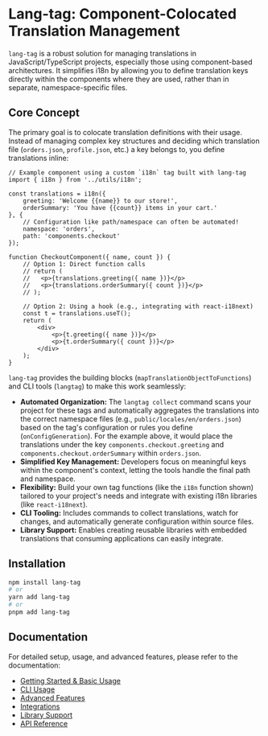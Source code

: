 # Lang-tag: Component-Colocated Translation Management

`lang-tag` is a robust solution for managing translations in JavaScript/TypeScript projects, especially those using component-based architectures. It simplifies i18n by allowing you to define translation keys directly within the components where they are used, rather than in separate, namespace-specific files.

## Core Concept

The primary goal is to colocate translation definitions with their usage. Instead of managing complex key structures and deciding which translation file (`orders.json`, `profile.json`, etc.) a key belongs to, you define translations inline:

```tsx
// Example component using a custom `i18n` tag built with lang-tag
import { i18n } from '../utils/i18n';

const translations = i18n({
    greeting: 'Welcome {{name}} to our store!',
    orderSummary: 'You have {{count}} items in your cart.'
}, {
    // Configuration like path/namespace can often be automated!
    namespace: 'orders',
    path: 'components.checkout' 
});

function CheckoutComponent({ name, count }) {
    // Option 1: Direct function calls
    // return (
    //   <p>{translations.greeting({ name })}</p>
    //   <p>{translations.orderSummary({ count })}</p>
    // );

    // Option 2: Using a hook (e.g., integrating with react-i18next)
    const t = translations.useT(); 
    return (
        <div>
            <p>{t.greeting({ name })}</p>
            <p>{t.orderSummary({ count })}</p>
        </div>
    );
}
```

`lang-tag` provides the building blocks (`mapTranslationObjectToFunctions`) and CLI tools (`langtag`) to make this work seamlessly:

*   **Automated Organization:** The `langtag collect` command scans your project for these tags and automatically aggregates the translations into the correct namespace files (e.g., `public/locales/en/orders.json`) based on the tag's configuration or rules you define (`onConfigGeneration`). For the example above, it would place the translations under the key `components.checkout.greeting` and `components.checkout.orderSummary` within `orders.json`.
*   **Simplified Key Management:** Developers focus on meaningful keys within the component's context, letting the tools handle the final path and namespace.
*   **Flexibility:** Build your own tag functions (like the `i18n` function shown) tailored to your project's needs and integrate with existing i18n libraries (like `react-i18next`).
*   **CLI Tooling:** Includes commands to collect translations, watch for changes, and automatically generate configuration within source files.
*   **Library Support:** Enables creating reusable libraries with embedded translations that consuming applications can easily integrate.

## Installation

```bash
npm install lang-tag
# or
yarn add lang-tag
# or
pnpm add lang-tag
```

## Documentation

For detailed setup, usage, and advanced features, please refer to the documentation:

- [Getting Started & Basic Usage](docs/getting-started.md)
- [CLI Usage](docs/cli-usage.md)
- [Advanced Features](docs/advanced-features.md)
- [Integrations](docs/integrations.md)
- [Library Support](docs/library-support.md)
- [API Reference](docs/api-reference.md)
